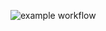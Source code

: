 ![example workflow](https://github.com/AlexanderGitHubTest/hexlet_pytest/actions/workflows/hello-world.yml/badge.svg)